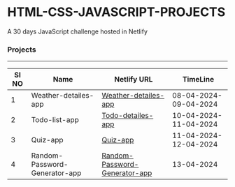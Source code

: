 # HTML-CSS-JAVASCRIPT-PROJECTS
A 30 days JavaScript challenge hosted in Netlify

### Projects
 ---
 |SI NO| Name | Netlify URL       | TimeLine |
 |-------|---------|---------|---------|
 |1| Weather-detailes-app | [Weather-detailes-app](https://weather-detailes-app.netlify.app/) | 08-04-2024-09-04-2024|
 |2| Todo-list-app | [Todo-detailes-app](https://todo-list-appliactionn.netlify.app/) | 10-04-2024-11-04-2024|
 |3| Quiz-app | [Quiz-app](https://quiz-applicationn.netlify.app/) | 11-04-2024-12-04-2024|
 |4| Random-Password-Generator-app | [Random-Password-Generator-app](https://random-password-generator-appy.netlify.app/) | 13-04-2024 |
